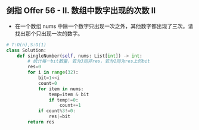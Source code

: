 ## 剑指 Offer 56 - II. 数组中数字出现的次数 II
- 在一个数组 nums 中除一个数字只出现一次之外，其他数字都出现了三次。请找出那个只出现一次的数字。
```python
# T:O(n),S:O(1)
class Solution:
    def singleNumber(self, nums: List[int]) -> int:
        # 统计每一bit数量，若为3则非res，若为1则为res上的bit
        res=0
        for i in range(32):
            bit=1<<i
            count=0
            for item in nums:
                temp=item & bit
                if temp!=0:
                    count+=1
            if count%3!=0:
                res|=bit
        return res
```
